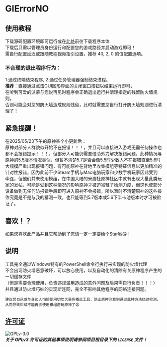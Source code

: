 # GIErrorNO

## 使用教程
下载源码配置环境即可运行或在[此处](https://github.com/baobaobaoPY/GIErrorNO/releases)前往下载程序本体  
下载后只需以管理员身份运行和配置您的游戏路径并启动游戏即可！  
需自行配置延迟或跟随教程视频指引设置，推荐 40, 2, 0 的值配置选项。

### 不合理的退出程序行为：
1.通过终端结束程序, 2.通过任务管理器强制结束进程。  
**推荐**：直接通过点击GUI图形界面的关闭窗口按钮以结束运行即可，  
在听到可爱的派蒙与您说再见时程序会正确退出运行并清理指定的残留防火墙规则，  
否则可能会对您的防火墙造成规则残留，此时就需要您自行打开防火墙规则进行清理了！

## 紧急提醒！
在2025/05/23下午的原神某个小更新后：  
原神对部分人群貌似开始不在报错！！！，并且可以直接进入游戏无需任何操作也都不会报错提示！！！，但部分人可能仍需要借助外力解决报错问题，此种情况与原神的5.5版本情况类似，但暂不清楚5.7是否会像5.5时少数人不在报错直至5.6时大规模严重出现报错问题，有可能原神在背地里收集模组等特征信息以更加精准的针对性报错，因为此前不少Steam手柄与Mac电脑玩家和少数手机玩家因此受到牵连，但他们并未使用模组，在中国大陆的米游社原神社区中就有出现大量此类玩家的发帖，可能是受到这种情况的影响原神才被迫减轻了检测力度，但这也使部分设备做到无任何防报错手段即可进入原神不会报错，所以暂时不清楚原神的这些操作究竟是不是与我的猜测一致，也只能等到5.7版本或5.6下半卡池版本时才可被验证了。  

## 喜欢！？
如果您喜欢此产品并且它帮助到了您请一定一定要给个Star哟😘！  

## 说明
工具完全通过Windows特有的PowerShell命令行执行来实现的防火墙代理  
不会出现防火墙恶意破坏，可以放心使用，以及自动化的清除有关原神程序产生的一切缓存文件  
（但是需要合理使用，负责违规滥用造成的意外问题及后果需自行负责！！！）  
并且通过防火墙巧妙的实现断连网，完全不影响其他程序的网络连接问题。 
```
建议您自己或与身边人悄悄使用切勿大量传播此工具，防止原神注意到通过此种方法绕过检测，
从而导致后续不能再次使用模组游玩原神了😩
```


## [许可证](https://www.gnu.org/licenses/gpl-3.0.html)  
![GPLv-3.0](https://www.gnu.org/graphics/gplv3-or-later.png)  
***关于 GPLv3 许可证的其他事项说明请参阅项目根目录下的 `LICENSE` 文件！***  
